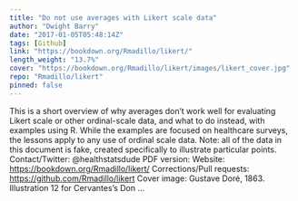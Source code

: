 ```yaml
---
title: "Do not use averages with Likert scale data"
author: "Dwight Barry"
date: "2017-01-05T05:48:14Z"
tags: [Github]
link: "https://bookdown.org/Rmadillo/likert/"
length_weight: "13.7%"
cover: "https://bookdown.org/Rmadillo/likert/images/likert_cover.jpg"
repo: "Rmadillo/likert"
pinned: false
---
```


This is a short overview of why averages don’t work well for evaluating Likert scale or other ordinal-scale data, and what to do instead, with examples using R. While the examples are focused on healthcare surveys, the lessons apply to any use of ordinal scale data. Note: all of the data in this document is fake, created specifically to illustrate particular points. Contact/Twitter: @healthstatsdude PDF version: Website: https://bookdown.org/Rmadillo/likert/ Corrections/Pull requests: https://github.com/Rmadillo/likert Cover image: Gustave Doré, 1863. Illustration 12 for Cervantes’s Don ...
